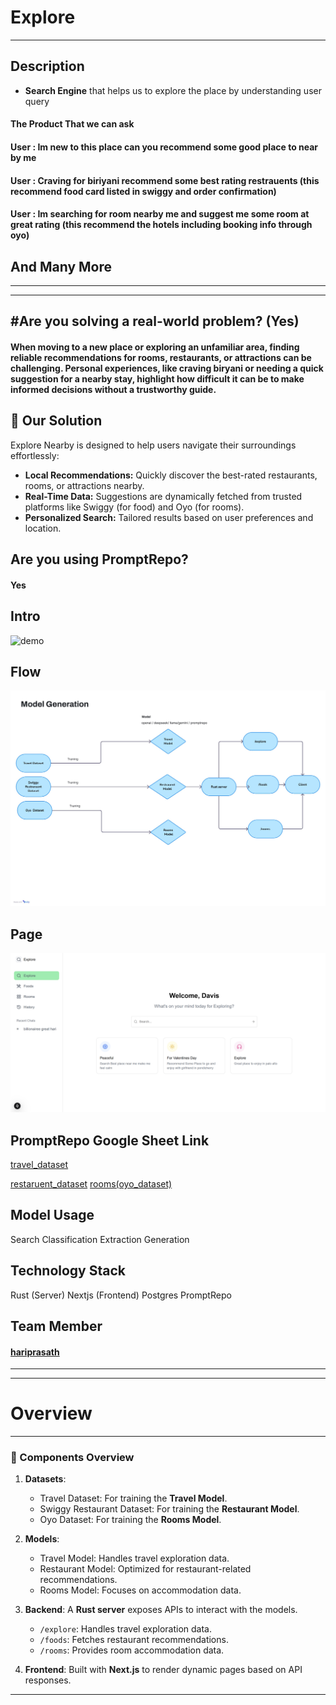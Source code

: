 # Explore

---

## Description

- **Search Engine** that helps us to explore the place by understanding user query

#### The Product That we can ask

#### User : Im new to this place can you recommend some good place to near by me

#### User : Craving for biriyani recommend some best rating restrauents (this recommend food card listed in swiggy and order confirmation)

#### User : Im searching for room nearby me and suggest me some room at great rating (this recommend the hotels including booking info through oyo)

## And Many More

---

---

## #Are you solving a real-world problem? (Yes)

#### When moving to a new place or exploring an unfamiliar area, finding reliable recommendations for rooms, restaurants, or attractions can be challenging. Personal experiences, like craving biryani or needing a quick suggestion for a nearby stay, highlight how difficult it can be to make informed decisions without a trustworthy guide.

## 🚀 Our Solution

Explore Nearby is designed to help users navigate their surroundings effortlessly:

- **Local Recommendations:** Quickly discover the best-rated restaurants, rooms, or attractions nearby.
- **Real-Time Data:** Suggestions are dynamically fetched from trusted platforms like Swiggy (for food) and Oyo (for rooms).
- **Personalized Search:** Tailored results based on user preferences and location.

## Are you using PromptRepo?

#### Yes

## Intro

![demo](https://www.loom.com/share/a40b37e1f0be4ed3910aedde21b1886f?sid=f262cb41-abc0-4b26-a2ff-33682cd208c7)

## Flow

![map](./assests//Generic%20Flowchart.jpg)

## Page

![explore](./assests//explore.png)

## PromptRepo Google Sheet Link

[travel_dataset](https://docs.google.com/spreadsheets/d/1Pzuc1gkuzFfHjVPGWLL2kH6YSQYXE6Gs0UMX5KLETkc/edit?usp=sharing)

[restaruent_dataset](https://docs.google.com/spreadsheets/d/1rXf4N7Z6W4EdQwAoaaEw5YUe0LyP5qKL9E1yZFb86qQ/edit?usp=sharing)
[rooms(oyo_dataset)](https://docs.google.com/spreadsheets/d/1FDrSjHrX-oG_U7UIRlScQlfTlRAKc1bo-uxppU5rbiM/edit?usp=sharing)

## Model Usage

Search
Classification
Extraction
Generation

## Technology Stack

Rust (Server)
Nextjs (Frontend)
Postgres
PromptRepo

## Team Member

#### [hariprasath](https://github.com/HashiramaSenjuhari)

---

---

# Overview

---

### 🧩 Components Overview

1. **Datasets**:

   - Travel Dataset: For training the **Travel Model**.
   - Swiggy Restaurant Dataset: For training the **Restaurant Model**.
   - Oyo Dataset: For training the **Rooms Model**.

2. **Models**:

   - Travel Model: Handles travel exploration data.
   - Restaurant Model: Optimized for restaurant-related recommendations.
   - Rooms Model: Focuses on accommodation data.

3. **Backend**: A **Rust server** exposes APIs to interact with the models.

   - `/explore`: Handles travel exploration data.
   - `/foods`: Fetches restaurant recommendations.
   - `/rooms`: Provides room accommodation data.

4. **Frontend**: Built with **Next.js** to render dynamic pages based on API responses.

---

